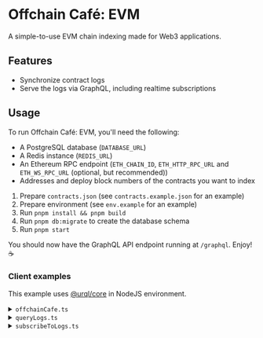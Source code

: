 # Offchain Café: EVM

A simple-to-use EVM chain indexing made for Web3 applications.

## Features

- Synchronize contract logs
- Serve the logs via GraphQL, including realtime subscriptions

## Usage

To run Offchain Café: EVM, you'll need the following:

- A PostgreSQL database (`DATABASE_URL`)
- A Redis instance (`REDIS_URL`)
- An Ethereum RPC endpoint (`ETH_CHAIN_ID`, `ETH_HTTP_RPC_URL` and `ETH_WS_RPC_URL` (optional, but recommended))
- Addresses and deploy block numbers of the contracts you want to index

1. Prepare `contracts.json` (see `contracts.example.json` for an example)
2. Prepare environment (see `env.example` for an example)
3. Run `pnpm install && pnpm build`
4. Run `pnpm db:migrate` to create the database schema
5. Run `pnpm start`

You should now have the GraphQL API endpoint running at `/graphql`.
Enjoy! ☕️

### Client examples

This example uses [@urql/core](https://formidable.com/open-source/urql/) in NodeJS environment.

<details>
<summary><code>offchainCafe.ts</code></summary>

```typescript
import { createClient, defaultExchanges } from "@urql/core";
import { yogaExchange } from "@graphql-yoga/urql-exchange";

const client = createClient({
  url: "http://<OFFCHAIN_SERVER_HOST>:<OFFCHAIN_SERVER_PORT>/graphql",
  exchanges: [...defaultExchanges, yogaExchange()],
});

export default client;
```

</details>

<details>
<summary><code>queryLogs.ts</code></summary>

```typescript
import { gql } from "@urql/core";
import offchainCafe from "./offchainCafe";
import receiverAbi from "~/abi/receiver.json" assert { type: "json" };

const receiverAddress = "0x...";
const iface = new ethers.utils.Interface(receiverAbi);
const receiveEventTopic = iface.getEventTopic("Receive");

const fromBlock = 0; // 0 means contract creation block
const toBlock = -1; // -1 means the latest chain block

const logs = (
  await offchainCafe
    .query(
      gql`
        query ContractLogs(
          $fromBlock: Int!,
          $toBlock: Int!
        ) {
          contract(address: "${receiverAddress}") {
            logs(
              topics: [["${receiveEventTopic}"]],
              limit: 10,
              fromBlock: $fromBlock,
              toBlock: $toBlock
            ) {
                block {
                  number
                  timestamp
                }
                logIndex
                transaction {
                  hash
                }
                data
                topics
            }
          }
        }`,
      { fromBlock, toBlock }
    )
    .toPromise()
).data.contract.logs;
```

</details>

<details>
<summary><code>subscribeToLogs.ts</code></summary>

```typescript
import { pipe, subscribe } from "wonka";
import { gql } from "@urql/core";
import offchainCafe from "./offchainCafe";
import receiverAbi from "~/abi/receiver.json" assert { type: "json" };

const receiverAddress = "0x...";
const iface = new ethers.utils.Interface(receiverAbi);
const receiveEventTopic = iface.getEventTopic("Receive");

const { unsubscribe } = pipe(
  offchainCafe.subscription(
    gql`
      subscription {
        log(
          contractAddress: "${receiverAddress}",
          topics: [["${receiveEventTopic}"]]
        ) {
          block {
            number
            timestamp
          }
          logIndex
          transaction {
            hash
          }
          data
          topics
        }
      }`,
    {}
  ),
  subscribe(async (result) => {
    const log = result.data!.log;
  })
);
```

</details>
